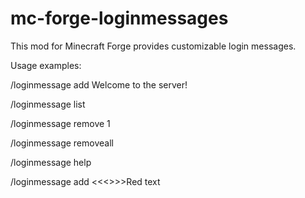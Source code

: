 # mc-forge-loginmessages

This mod for Minecraft Forge provides customizable login messages.


Usage examples:

/loginmessage add Welcome to the server!

/loginmessage list

/loginmessage remove 1

/loginmessage removeall

/loginmessage help

/loginmessage add <<<<c>>>>Red text
